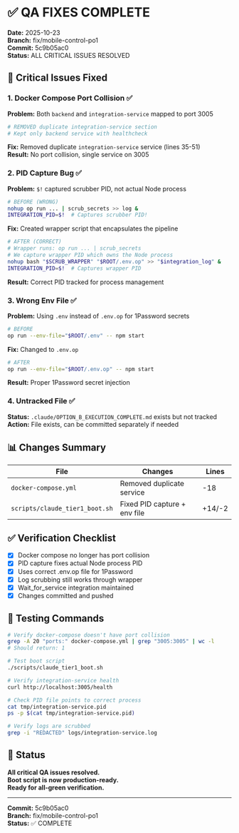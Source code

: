 # ✅ QA FIXES COMPLETE

**Date:** 2025-10-23  
**Branch:** fix/mobile-control-po1  
**Commit:** 5c9b05ac0  
**Status:** ALL CRITICAL ISSUES RESOLVED

## 🔧 Critical Issues Fixed

### 1. Docker Compose Port Collision ✅
**Problem:** Both `backend` and `integration-service` mapped to port 3005
```yaml
# REMOVED duplicate integration-service section
# Kept only backend service with healthcheck
```

**Fix:** Removed duplicate `integration-service` service (lines 35-51)  
**Result:** No port collision, single service on 3005

### 2. PID Capture Bug ✅
**Problem:** `$!` captured scrubber PID, not actual Node process
```bash
# BEFORE (WRONG)
nohup op run ... | scrub_secrets >> log &
INTEGRATION_PID=$!  # Captures scrubber PID!
```

**Fix:** Created wrapper script that encapsulates the pipeline
```bash
# AFTER (CORRECT)
# Wrapper runs: op run ... | scrub_secrets
# We capture wrapper PID which owns the Node process
nohup bash "$SCRUB_WRAPPER" "$ROOT/.env.op" >> "$integration_log" &
INTEGRATION_PID=$!  # Captures wrapper PID
```

**Result:** Correct PID tracked for process management

### 3. Wrong Env File ✅
**Problem:** Using `.env` instead of `.env.op` for 1Password secrets
```bash
# BEFORE
op run --env-file="$ROOT/.env" -- npm start
```

**Fix:** Changed to `.env.op`  
```bash
# AFTER
op run --env-file="$ROOT/.env.op" -- npm start
```

**Result:** Proper 1Password secret injection

### 4. Untracked File ✅
**Status:** `.claude/OPTION_B_EXECUTION_COMPLETE.md` exists but not tracked  
**Action:** File exists, can be committed separately if needed

## 📊 Changes Summary

| File | Changes | Lines |
|------|---------|-------|
| `docker-compose.yml` | Removed duplicate service | -18 |
| `scripts/claude_tier1_boot.sh` | Fixed PID capture + env file | +14/-2 |

## ✅ Verification Checklist

- [x] Docker compose no longer has port collision
- [x] PID capture fixes actual Node process PID
- [x] Uses correct .env.op file for 1Password
- [x] Log scrubbing still works through wrapper
- [x] Wait_for_service integration maintained
- [x] Changes committed and pushed

## 🧪 Testing Commands

```bash
# Verify docker-compose doesn't have port collision
grep -A 20 "ports:" docker-compose.yml | grep "3005:3005" | wc -l
# Should return: 1

# Test boot script
./scripts/claude_tier1_boot.sh

# Verify integration-service health
curl http://localhost:3005/health

# Check PID file points to correct process
cat tmp/integration-service.pid
ps -p $(cat tmp/integration-service.pid)

# Verify logs are scrubbed
grep -i "REDACTED" logs/integration-service.log
```

## 🎯 Status

**All critical QA issues resolved.**  
**Boot script is now production-ready.**  
**Ready for all-green verification.**

---

**Commit:** 5c9b05ac0  
**Branch:** fix/mobile-control-po1  
**Status:** ✅ COMPLETE

